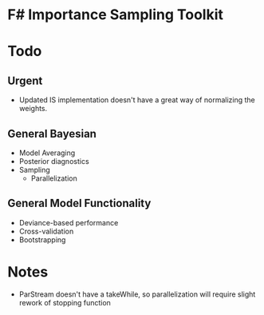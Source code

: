 # F# Importance Sampling Toolkit


# Todo

## Urgent
* Updated IS implementation doesn't have a great way of normalizing the weights.


## General Bayesian
* Model Averaging
* Posterior diagnostics
* Sampling
    * Parallelization

## General Model Functionality
* Deviance-based performance
* Cross-validation
* Bootstrapping

# Notes

* ParStream doesn't have a takeWhile, so parallelization will require slight rework of stopping function